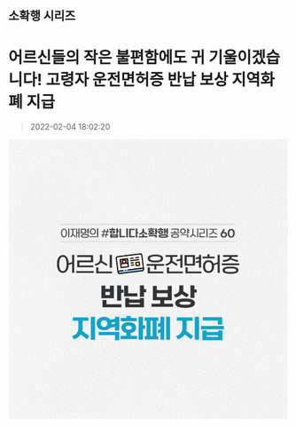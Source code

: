 ## 소확행 시리즈
# 어르신들의 작은 불편함에도 귀 기울이겠습니다! 고령자 운전면허증 반납 보상 지역화폐 지급
> 2022-02-04 18:02:20

![어르신들의 작은 불편함에도 귀 기울이겠습니다! 고령자 운전면허증 반납 보상 지역화폐 지급](./220204243841.png)